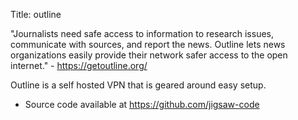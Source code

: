 Title: outline

"Journalists need safe access to information to research issues, communicate with sources, and report the news. Outline lets news organizations easily provide their network safer access to the open internet." - <https://getoutline.org/>

Outline is a self hosted VPN that is geared around easy setup.

- Source code available at <https://github.com/jigsaw-code>
